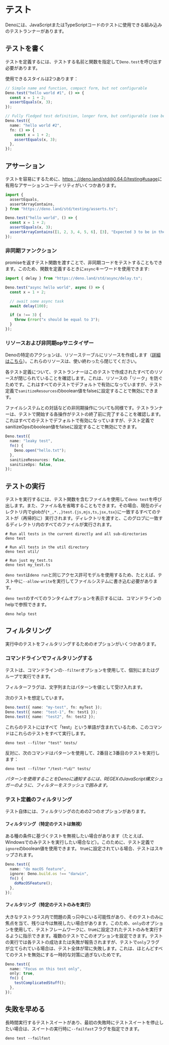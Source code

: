 # テスト

Denoには、JavaScriptまたはTypeScriptコードのテストに使用できる組み込みのテストランナーがあります。

## テストを書く

テストを定義するには、テストする名前と関数を指定して`Deno.test`を呼び出す必要があります。

使用できるスタイルは2つあります：

```ts
// Simple name and function, compact form, but not configurable
Deno.test("hello world #1", () => {
  const x = 1 + 2;
  assertEquals(x, 3);
});

// Fully fledged test definition, longer form, but configurable (see below)
Deno.test({
  name: "hello world #2",
  fn: () => {
    const x = 1 + 2;
    assertEquals(x, 3);
  },
});
```


## アサーション

テストを容易にするために、[https：//deno.land/std@0.64.0/testing#usage](https://deno.land/std@0.64.0/testing#usage)に有用なアサーションユーティリティがいくつかあります。

```ts
import {
  assertEquals,
  assertArrayContains,
} from "https://deno.land/std/testing/asserts.ts";

Deno.test("hello world", () => {
  const x = 1 + 2;
  assertEquals(x, 3);
  assertArrayContains([1, 2, 3, 4, 5, 6], [3], "Expected 3 to be in the array");
});
```

### 非同期ファンクション

promiseを返すテスト関数を渡すことで、非同期コードをテストすることもできます。このため、関数を定義するときに`async`キーワードを使用できます:

```ts
import { delay } from "https://deno.land/std/async/delay.ts";

Deno.test("async hello world", async () => {
  const x = 1 + 2;

  // await some async task
  await delay(100);

  if (x !== 3) {
    throw Error("x should be equal to 3");
  }
});
```

### リソースおよび非同期opサニタイザー

Denoの特定のアクションは、リソーステーブルにリソースを作成します（[詳細はこちら]((./contributing/architecture.md))）。これらのリソースは、使い終わったら閉じてください。

各テスト定義について、テストランナーはこのテストで作成されたすべてのリソースが閉じられていることを確認します。これは、リソースの「リーク」を防ぐためです。これはすべてのテストでデフォルトで有効になっていますが、テスト定義で`sanitizeResources`のboolean値をfalseに設定することで無効にできます。

ファイルシステムとの対話などの非同期操作についても同様です。テストランナーは、テストで開始する各操作がテストの終了前に完了することを確認します。これはすべてのテストでデフォルトで有効になっていますが、テスト定義でsanitizeOpsのboolean値をfalseに設定することで無効にできます。

```ts
Deno.test({
  name: "leaky test",
  fn() {
    Deno.open("hello.txt");
  },
  sanitizeResources: false,
  sanitizeOps: false,
});
```

## テストの実行

テストを実行するには、テスト関数を含むファイルを使用して`deno test`を呼び出します。また、ファイル名を省略することもできます。その場合、現在のディレクトリ内でglobが`{*_,*.,}test.{js,mjs,ts,jsx,tsx}`に一致するすべてのテストが（再帰的に）実行されます。ディレクトリを渡すと、このグロブに一致するディレクトリ内のすべてのファイルが実行されます。

```shell
# Run all tests in the current directly and all sub-directories
deno test

# Run all tests in the util directory
deno test util/

# Run just my_test.ts
deno test my_test.ts
```

`deno test`は`deno run`と同じアクセス許可モデルを使用するため、たとえば、テスト中に`--allow-write`を実行してファイルシステムに書き込む必要があります。

`deno test`のすべてのランタイムオプションを表示するには、コマンドラインのhelpで参照できます。

```shell
deno help test
```

## フィルタリング

実行中のテストをフィルタリングするためのオプションがいくつかあります。

### コマンドラインでフィルタリングする

テストは、コマンドラインの`--filter`オプションを使用して、個別にまたはグループで実行できます。

フィルターフラグは、文字列またはパターンを値として受け入れます。

次のテストを想定しています。

```ts
Deno.test({ name: "my-test", fn: myTest });
Deno.test({ name: "test-1", fn: test1 });
Deno.test({ name: "test2", fn: test2 });
```

これらのテストにはすべて「test」という単語が含まれているため、このコマンドはこれらのテストをすべて実行します。

```shell
deno test --filter "test" tests/
```

反対に、次のコマンドはパターンを使用して、2番目と3番目のテストを実行します：

```shell
deno test --filter "/test-*\d/" tests/
```

_パターンを使用することをDenoに通知するには、REGEXのJavaScript構文シュガーのように、フィルターをスラッシュで囲みます。_

### テスト定義のフィルタリング

テスト自体には、フィルタリングのための2つのオプションがあります。

#### フィルタリング（特定のテストは無視）

ある種の条件に基づくテストを無視したい場合があります（たとえば、Windowsでのみテストを実行したい場合など）。このために、テスト定義で`ignore`のboolean値を使用できます。 trueに設定されている場合、テストはスキップされます。

```ts
Deno.test({
  name: "do macOS feature",
  ignore: Deno.build.os !== "darwin",
  fn() {
    doMacOSFeature();
  },
});
```

#### フィルタリング（特定のテストのみを実行）

大きなテストクラス内で問題の真っ只中にいる可能性があり、そのテストのみに焦点を当て、残りは今は無視したい場合があります。このため、`only`のオプションを使用して、テストフレームワークに、trueに設定されたテストのみを実行するように指示できます。複数のテストでこのオプションを設定できます。テストの実行では各テストの成功または失敗が報告されますが、テストで`only`フラグが立てられている場合は、テスト全体が常に失敗します。これは、ほとんどすべてのテストを無効にする一時的な対策に過ぎないためです。

```ts
Deno.test({
  name: "Focus on this test only",
  only: true,
  fn() {
    testComplicatedStuff();
  },
});
```

## 失敗を早める

長時間実行するテストスイートがあり、最初の失敗時にテストスイートを停止したい場合は、スイートの実行時に`--failfast`フラグを指定できます。

```shell
deno test --failfast
```
